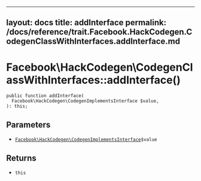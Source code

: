 
***

layout: docs
title: addInterface
permalink: /docs/reference/trait.Facebook.HackCodegen.CodegenClassWithInterfaces.addInterface.md
---







# Facebook\\HackCodegen\\CodegenClassWithInterfaces::addInterface()




``` Hack
public function addInterface(
  Facebook\HackCodegen\CodegenImplementsInterface $value,
): this;
```




## Parameters




+ [` Facebook\HackCodegen\CodegenImplementsInterface `](<class.Facebook.HackCodegen.CodegenImplementsInterface.md>)`` $value ``




## Returns




* ` this `